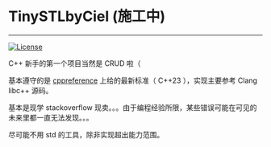 # TinySTLbyCiel (施工中)

---
[![License](https://img.shields.io/badge/License-MIT%20License-blue.svg)](https://opensource.org/licenses/MIT)

C++ 新手的第一个项目当然是 CRUD 啦（

基本遵守的是 [cppreference](https://zh.cppreference.com/) 上给的最新标准（ C++23 ），实现主要参考 Clang libc++ 源码。

基本是现学 stackoverflow 现卖。。。由于编程经验所限，某些错误可能在可见的未来里都一直无法发现。。。

尽可能不用 std 的工具，除非实现超出能力范围。